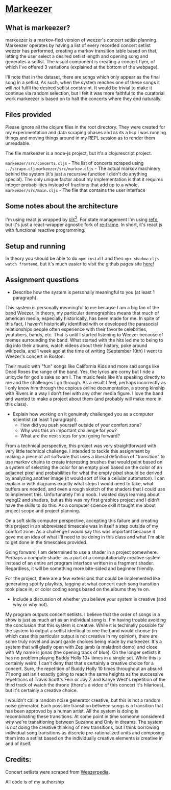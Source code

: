 # [Markeezer](https://pkingstonxyz.github.io/markeezer)

## What is markeezer?

markeezer is a markov-fied version of weezer's concert setlist planning. Markeezer operates by having a list of every recorded concert setlist weezer has performed, creating a markov transition table based on that, letting the user select a desired setlist length and opening song and generates a setlist. The visual component is creating a concert flyer, of which I've offered 3 variations (explained at the bottom of the webpage).

I'll note that in the dataset, there are songs which only appear as the final song in a setlist. As such, when the system reaches one of these songs it will *not* fulfil the desired setlist constraint. It would be trivial to make it continue via random selection, but I felt it was more faithful to the curatorial work markeezer is based on to halt the concerts where they end naturally.

## Files provided

Please ignore all the clojure files in the root directory. They were created for my experimentation and data scraping phases and as its a lisp I was running things and moving things around in my REPL session as to render them unreadable.

The file markeezer is a node-js project, but it's a clojurescript project.

`markeezer/src/concerts.cljs` - The list of concerts scraped using `../scrape.clj`
`markeezer/src/markov.cljs` - The actual markov machinery behind the system (it's just a recursive function I didn't do anything special). The only unique factor about my implementation is that it requires integer probabilities instead of fractions that add up to a whole.
`markeezer/src/main.cljs` - The file that contains the user interface

## Some notes about the architecture

I'm using react js wrapped by [uix<sup>2</sup>](https://github.com/pitch-io/uix). For state management I'm using [refx](https://github.com/ferdinand-beyer/refx), but it's just a react-wrapper agnostic fork of [re-frame](https://day8.github.io/re-frame/re-frame/). In short, it's react js with functional reactive programming.

## Setup and running

In theory you should be able to do `npm install` and then `npx shadow-cljs watch frontend`, but it's much easier to visit the github pages site [here!](https://pkingstonxyz.github.io/markeezer)

## Assignment questions

 - Describe how the system is personally meaningful to you (at least 1 paragraph).

This system is personally meaningful to me because I am a big fan of the band Weezer. In theory, my particular demographics means that much of american media, especially historically, has been made for me. In spite of this fact, I haven't historically identified with or developed the parasocial relationships people often experience with their favorite celebrities, youtubers, bands, etc. That is until  I started listening to Weezer because of memes surrounding the band. What started with the hits led me to being to dig into their albums, watch videos about their history, poke around wikipedia, and 1 week ago at the time of writing (September 10th) I went to Weezer's concert in Boston. 

Their music with "fun" songs like California Kids and more sad songs like Dead Roses the range of the band. Yes, the lyrics are corny but I ride a unicycle for god's sake so am I. The music feels like it's speaking directly to me and the challenges I go through. As a result I feel, perhaps incorrectly as I only know him through the copious online documentation, a strong kinship with Rivers in a way I don't feel with any other media figure. I love the band and wanted to make a project about them (and probably will make more in this class).

 - Explain how working on it genuinely challenged you as a computer scientist (at least 1 paragraph).
   - How did you push yourself outside of your comfort zone?
   - Why was this an important challenge for you?
   - What are the next steps for you going forward?

From a technical perspective, this project was very straightforward with very little technical challenge. I intended to tackle this assignment by making a piece of art software that uses a liberal definition of "transition" to use markov chains to create interesting brushes that would paint based on a system of selecting the color for an empty pixel based on the color of an adjacnet pixel and probabilities for what the empty pixel should be derived by analyzing another image (it would sort of like a cellular automaton). I can explain in with diagrams exactly what steps I would need to take, what buffers are needed, and even a rough sketch of the shaders that I could use to implement this. Unfortunately I'm a noob. I wasted days learning about webgl2 and shaders, but as this was my first graphics project and I didn't have the skills to do this. As a computer science skill it taught me about project scope and project planning.

On a soft skills computer perspective, accepting this failure and creating this project in an abbreviated timescale was in itself a step outside of my comfort zone. As a challenge I would say this was important because it gave me an idea of what I'll need to be doing in this class and what I'm able to get done in the timescales provided. 

Going forward, I am determined to use a shader in a project somewhere. Perhaps a compute shader as a part of a computationally creative system instead of an entire art program interface written in a fragment shader. Regardless, it will be something more bite-sided and beginner friendly.

For the project, there are a few extensions that could be implemented like generating spotify playlists, tagging at what concert each song transition took place in, or color coding songs based on the albums they're on.

 - Include a discussion of whether you believe your system is creative (and why or why not).

My program outputs concert setlists. I believe that the order of songs in a show is just as much art as an individual song is. I'm having trouble avoiding the conclusion that this system is creative. While it is techinally possible for the system to output a setlist identical to one the band would choose (in which case this particular output is not creative in my opinion), there are some truly novel and avant garde choices being made by markeezer. It's a system that will gladly open with Zep jamb (a maladroit demo) and close with My name is jonas (the opening track of blue). On the longer setlists it has no problem playing Buddy Holly 10+ times in a single set. While this is certainly weird, I can't deny that that's certainly a creative choice for a concert. Sure, the repetition of Buddy Holly 10 times throughout an absurd 71 song set isn't exactly going to reach the same heights as the successive repetitions of Travis Scott's Fein or Jay Z and Kanye West's repetition of the third track of watch the throne (there's a video of this concert it's hilarious), but it's certainly a creative choice.

I wouldn't call a random noise generator creative, but this is not a random noise generator. Each possible transition between songs is a transition that has been approved by a human artist. All the system is doing is recombinating these transitions. At some point in time someone considered *why* we're transitioning between Suzanne and Only in dreams. The system is *not* doing the creative thinking of new transitions, but I think borrowing individual song transitions as discrete pre-rationalized units and composing them into a setlist based on the individually creative elements is creative in and of itself. 

## Credits:

Concert setlists were scraped from [Weezerpedia](https://weezerpedia.com).

All code is of my authorship
